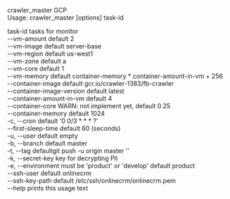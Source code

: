 crawler_master GCP  
Usage: crawler_master [options] task-id  

  task-id                  tasks for monitor  
  --vm-amount <value>      default 2  
  --vm-image <value>       default server-base  
  --vm-region <value>      default us-west1  
  --vm-zone <value>        default a  
  --vm-core <value>        default 1  
  --vm-memory <value>      default container-memory * container-amount-in-vm + 256  
  --container-image <value> default gcr.io/crawler-1383/fb-crawler  
  --container-image-version <value> default latest  
  --container-amount-in-vm <value> default 4  
  --container-core <value> WARN: not implement yet, default 0.25  
  --container-memory <value> default 1024  
  -c, --cron <value>       default '0 0/3 * * * ?'  
  --first-sleep-time <value> default 60 (seconds)  
  -u, --user <value>       default empty  
  -b, --branch <value>     default master  
  -t, --tag <value>        defaultgit push -u origin master ''  
  -k, --secret-key <value> key for decrypting PII  
  -e, --environment <value> must be 'product' or 'develop' default product  
  --ssh-user <value>       default onlinecrm  
  --ssh-key-path <value>   default /etc/ssh/onlinecrm/onlinecrm.pem  
  --help                   prints this usage text  
